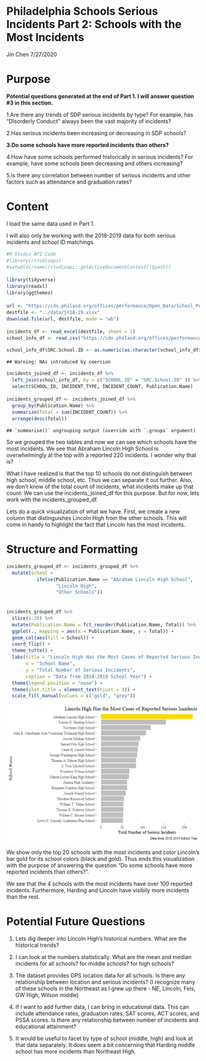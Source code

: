 Philadelphia Schools Serious Incidents Part 2: Schools with the Most
Incidents
================
Jin Chen
7/27/2020

# Purpose

**Potential questions generated at the end of Part 1. I will answer
question \#3 in this section.**

1.Are there any trends of SDP serious incidents by type? For example,
has “Disorderly Conduct” always been the vast majority of incidents?

2.Has serious incidents been increasing or decreasing in SDP schools?

**3.Do some schools have more reported incidents than others?**

4.How have some schools performed historically in serious incidents? For
example, have some schools been decreasing and others increasing?

5.Is there any correlation between number of serious incidents and other
factors such as attendance and graduation rates?

# Content

I load the same data used in Part 1.

I will also only be working with the 2018-2019 data for both serious
incidents and school ID matchings.

``` r
#R Studio API Code
#library(rstudioapi)
#setwd(dirname(rstudioapi::getActiveDocumentContext()$path))

library(tidyverse)
library(readxl)
library(ggthemes)

url <- "https://cdn.philasd.org/offices/performance/Open_Data/School_Performance/Serious_Incidents/School%20Profiles%20Serious%20Incidents%202018-2019.xlsx"
destfile <- "../data/SY18-19.xlsx"
download.file(url, destfile, mode = "wb")

incidents_df <- read_excel(destfile, sheet = 1)
school_info_df <- read.csv("https://cdn.philasd.org/offices/performance/Open_Data/School_Information/School_List/2018-2019%20Master%20School%20List%20(20190510).csv")
```

``` r
school_info_df$SRC.School.ID <- as.numeric(as.character(school_info_df$SRC.School.ID))
```

    ## Warning: NAs introduced by coercion

``` r
incidents_joined_df <- incidents_df %>% 
  left_join(school_info_df, by = c("SCHOOL_ID" = "SRC.School.ID" )) %>% 
  select(SCHOOL_ID, INCIDENT_TYPE, INCIDENT_COUNT, Publication.Name)

incidents_grouped_df <- incidents_joined_df %>% 
  group_by(Publication.Name) %>% 
  summarize(Total = sum(INCIDENT_COUNT)) %>% 
  arrange(desc(Total))
```

    ## `summarise()` ungrouping output (override with `.groups` argument)

So we grouped the two tables and now we can see which schools have the
most incidents. We see that Abraham Lincoln High School is
overwhelmingly at the top with a reported 220 incidents. I wonder why
that is?

What I have realized is that the top 10 schools do not distinguish
between high school, middle school, etc. Thus we can separate it out
further. Also, we don’t know of the total count of incidents, what
incidents make up that count. We can use the incidents\_joined\_df for
this purpose. But for now, lets work with the incidents\_grouped\_df.

Lets do a quick visualization of what we have. First, we create a new
column that distinguishes Lincoln High from the other schools. This will
come in handy to highlight the fact that Lincoln has the most incidents.

# Structure and Formatting

``` r
incidents_grouped_df <- incidents_grouped_df %>% 
  mutate(School = 
           ifelse(Publication.Name == "Abraham Lincoln High School",
                  "Lincoln High",
                  "Other Schools"))


incidents_grouped_df %>% 
  slice(1:20) %>% 
  mutate(Publication.Name = fct_reorder(Publication.Name, Total)) %>% 
  ggplot(., mapping = aes(x = Publication.Name, y = Total)) +
  geom_col(aes(fill = School)) +
  coord_flip() +
  theme_tufte() +
  labs(title = "Lincoln High Has the Most Cases of Reported Serious Incidents",
       x = "School Name",
       y = "Total Number of Serious Incidents",
       caption = "Data from 2018-2019 School Year") +
  theme(legend.position = "none") +
  theme(plot.title = element_text(hjust = 1)) +
  scale_fill_manual(values = c("gold", "grey"))
```

![](serious_incidents_part2_files/figure-gfm/unnamed-chunk-2-1.png)<!-- -->

We show only the top 20 schools with the most incidents and color
Lincoln’s bar gold for its school colors (black and gold). Thus ends
this visualization with the purpose of answering the question “Do some
schools have more reported incidents than others?”.

We see that the 4 schools with the most incidents have over 100 reported
incidents. Furthermore, Harding and Lincoln have visibily more incidents
than the rest.

# **Potential Future Questions**

1.  Lets dig deeper into Lincoln High’s historical numbers. What are the
    historical trends?

2.  I can look at the numbers statistically. What are the mean and
    median incidents for all schools? for middle schools? for high
    schools?

3.  The dataset provides GPS location data for all schools. Is there any
    relationship between location and serious incidents? (I recognize
    many of these schools in the Northeast as I grew up there - NE,
    Lincoln, Fels, GW High, Wilson middle)

4.  If I want to add further data, I can bring in educational data. This
    can include attendance rates, graduation rates, SAT scores, ACT
    scores, and PSSA scores. Is there any relationship between number of
    incidents and educational attainment?

5.  It would be useful to facet by type of school (middle, high) and
    look at that data separately. It does seem a bit concerning that
    Harding middle school has more incidents than Northeast High.
